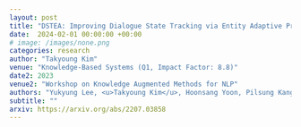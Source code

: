 ```yaml
---
layout: post
title: "DSTEA: Improving Dialogue State Tracking via Entity Adaptive Pre-training"
date:  2024-02-01 00:00:00 +00:00
# image: /images/none.png
categories: research
author: "Takyoung Kim"
venue: "Knowledge-Based Systems (Q1, Impact Factor: 8.8)"
date2: 2023
venue2: "Workshop on Knowledge Augmented Methods for NLP"
authors: "Yukyung Lee, <u>Takyoung Kim</u>, Hoonsang Yoon, Pilsung Kang, Junseong Bang, Misuk Kim"
subtitle: ""
arxiv: https://arxiv.org/abs/2207.03858
---
```


